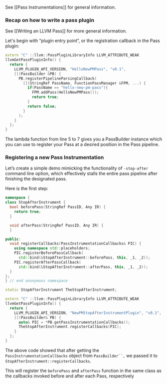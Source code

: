 See [[Pass Instrumentations]] for general information.


### Recap on how to write a pass plugin
See [[Writing an LLVM Pass]] for more general information.

Let's begin with “plugin entry point”, or the registration callback in the Pass plugin:
```cpp
extern "C" ::llvm::PassPluginLibraryInfo LLVM_ATTRIBUTE_WEAK
llvmGetPassPluginInfo() {
  return {
    LLVM_PLUGIN_API_VERSION, "HelloNewPMPass", "v0.1",
    [](PassBuilder &PB) {
      PB.registerPipelineParsingCallback(
        [](StringRef PassName, FunctionPassManager &FPM, ...) {
          if(PassName == "hello-new-pm-pass"){
            FPM.addPass(HelloNewPMPass());
            return true;
          }
          return false;
        }
      );
    }
  };
}
```

The lambda function from line 5 to 7 gives you a PassBuilder instance which you can use to register your Pass at a desired position in the Pass pipeline. 

### Registering a new Pass Instrumentation
Let’s create a simple demo mimicking the functionality of `-stop-after` command line option, which effectively stalls the entire pass pipeline after finishing the designated pass.

Here is the first step:
```cpp
namespace {
class StopAfterInstrument {
  bool beforePass(StringRef PassID, Any IR) {
    return true;
  }

  void afterPass(StringRef PassID, Any IR) {
  }

public:
  void registerCallbacks(PassInstrumentationCallbacks& PIC) {
    using namespace std::placeholders;
    PIC.registerBeforePassCallback(
      std::bind(&StopAfterInstrument::beforePass, this, _1, _2));
    PIC.registerAfterPassCallback(
      std::bind(&StopAfterInstrument::afterPass, this, _1, _2));
  }
};
} // end anonymous namespace

static StopAfterInstrument TheStopAfterInstrument;

extern "C" ::llvm::PassPluginLibraryInfo LLVM_ATTRIBUTE_WEAK
llvmGetPassPluginInfo() {
  return {
    LLVM_PLUGIN_API_VERSION, "NewPMStopAfterInstrumentPlugin", "v0.1",
    [](PassBuilder& PB) {
      auto& PIC = *PB.getPassInstrumentationCallbacks();
      TheStopAfterInstrument.registerCallbacks(PIC);
    }
  };
}
```

The above code showed that after getting the `PassInstrumentationCallbacks` object from `PassBuilder``,` we passed it to `StopAfterInstrument::registerCallbacks`.

This will register the `beforePass` and `afterPass` function in the same class as the callbacks invoked before and after each Pass, respectively